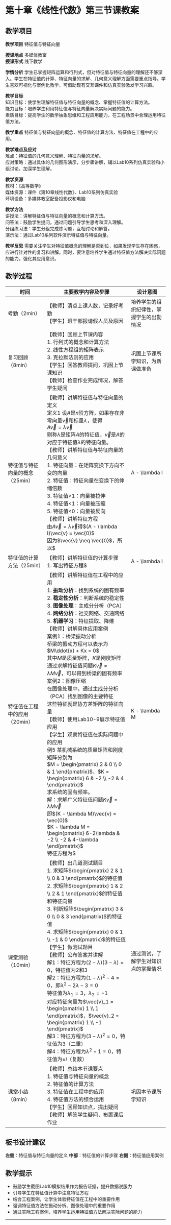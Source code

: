 # 第十章《线性代数》第三节课教案

## 教学项目

**教学项目** 特征值与特征向量

**授课地点** 多媒体教室  
**授课形式** 线下教学

**学情分析** 学生已掌握矩阵运算和行列式，但对特征值与特征向量的理解还不够深入。学生在特征值的计算、特征向量的求解、几何意义理解方面需要重点指导。学生喜欢可视化与案例化教学，可借助现有交互课件和仿真实验激发学习兴趣。

**教学目标**  
知识目标：使学生理解特征值与特征向量的概念、掌握特征值的计算方法。  
能力目标：培养学生利用特征值与特征向量解决实际问题的能力。  
素质目标：提高学生的数学抽象思维和工程应用能力，在工程场景中合理运用特征值方法。

**教学重点** 特征值与特征向量的概念、特征值的计算方法、特征值在工程中的应用。

**教学难点及应对**  
难点：特征值的几何意义理解、特征向量的求解。  
应对策略：通过具体的几何图形演示，分步骤讲解，辅以Lab10系列仿真实验和小组讨论，加深学生理解。

**教学资源**  
教材：《高等数学》  
媒体资源：课件《第10章线性代数》、Lab10系列仿真实验  
环境设备：多媒体教室配备投影仪和电脑

**教学方法**  
讲授法：讲解特征值与特征向量的概念和计算方法。  
问答法：鼓励学生提问，通过问题引导学生思考和深入理解。  
分组练习法：学生分组完成练习题，互相讨论和解答。  
演示法：通过Lab10系列软件演示特征值与特征向量。

**教学反思** 需要关注学生对特征值概念的理解是否到位，如果发现学生存在困惑，应进行针对性的复习和讲解。同时，要注意培养学生通过特征值方法解决实际问题的能力，强化其应用意识。

## 教学过程

| 时间 | 主要教学内容及步骤 | 设计意图 |
| --- | --- | --- |
| 考勤（2min） | 【教师】清点上课人数，记录好考勤<br>【学生】班干部报请假人员及原因 | 培养学生的组织纪律性，掌握学生的出勤情况 |
| 复习回顾（8min） | 【教师】回顾上节课内容<br>1. 行列式的概念和计算方法<br>2. 线性方程组的矩阵表示<br>3. 克拉默法则的应用<br>【学生】回答教师提问，巩固上节课知识<br>【教师】检查作业完成情况，解答学生疑问 | 巩固上节课所学知识，为新课做准备 |
| 特征值与特征向量的概念（25min） | 【教师】讲解特征值与特征向量的定义<br>定义1 设$A$是$n$阶方阵，如果存在非零向量$\vec{v}$和标量$\lambda$，使得<br>$A\vec{v} = \lambda\vec{v}$<br>则称$\lambda$是矩阵$A$的特征值，$\vec{v}$是$A$的对应于特征值$\lambda$的特征向量。<br>【教师】讲解特征值与特征向量的几何意义<br>1. 特征向量：在矩阵变换下方向不变的向量<br>2. 特征值：特征向量在变换下的伸缩倍数<br>3. 特征值>1：向量被拉伸<br>4. 特征值<1：向量被压缩<br>5. 特征值<0：向量被反向<br>【教师】讲解特征方程<br>由$A\vec{v} = \lambda\vec{v}$得$(A - \lambda I)\vec{v} = \vec{0}$<br>因为$\vec{v} \neq \vec{0}$，所以$|A - \lambda I| = 0$<br>这个方程称为特征方程，其解就是特征值。<br>【教师】使用Lab10-7展示特征值与特征向量的几何意义<br>【学生】观察特征向量的变换过程<br>例1 求矩阵$A = \begin{pmatrix} 2 & 1 \\ 0 & 3 \end{pmatrix}$的特征值和特征向量。<br>解：特征方程为$|A - \lambda I| = 0$<br>$|A - \lambda I| = \begin{vmatrix} 2-\lambda & 1 \\ 0 & 3-\lambda \end{vmatrix} = (2-\lambda)(3-\lambda) = 0$<br>所以特征值为$\lambda_1 = 2$，$\lambda_2 = 3$<br>对于$\lambda_1 = 2$：$(A - 2I)\vec{v} = \begin{pmatrix} 0 & 1 \\ 0 & 1 \end{pmatrix}\vec{v} = \vec{0}$<br>得$v_2 = 0$，$v_1$任意，所以特征向量为$\vec{v}_1 = \begin{pmatrix} 1 \\ 0 \end{pmatrix}$<br>对于$\lambda_2 = 3$：$(A - 3I)\vec{v} = \begin{pmatrix} -1 & 1 \\ 0 & 0 \end{pmatrix}\vec{v} = \vec{0}$<br>得$-v_1 + v_2 = 0$，即$v_1 = v_2$，所以特征向量为$\vec{v}_2 = \begin{pmatrix} 1 \\ 1 \end{pmatrix}$<br>例2 求矩阵$A = \begin{pmatrix} 1 & 0 \\ 0 & 1 \end{pmatrix}$的特征值和特征向量。<br>解：特征方程为$|A - \lambda I| = 0$<br>$|A - \lambda I| = \begin{vmatrix} 1-\lambda & 0 \\ 0 & 1-\lambda \end{vmatrix} = (1-\lambda)^2 = 0$<br>所以特征值为$\lambda = 1$（二重）<br>对于$\lambda = 1$：$(A - I)\vec{v} = \begin{pmatrix} 0 & 0 \\ 0 & 0 \end{pmatrix}\vec{v} = \vec{0}$<br>任意非零向量都是特征向量<br>【学生】完成特征值计算练习 | 学习特征值与特征向量的概念 |
| 特征值的计算方法（25min） | 【教师】讲解特征值的计算步骤<br>1. 写出特征方程$|A - \lambda I| = 0$<br>2. 展开行列式，得到关于$\lambda$的多项式方程<br>3. 解方程，得到特征值<br>4. 对每个特征值，求对应的特征向量<br>【教师】讲解特征向量的求解<br>对于特征值$\lambda_i$，求解齐次线性方程组$(A - \lambda_i I)\vec{v} = \vec{0}$<br>【教师】讲解特征值的性质<br>1. $n$阶矩阵有$n$个特征值（重根按重数计算）<br>2. 特征值的和等于矩阵的迹：$\sum_{i=1}^{n} \lambda_i = \text{tr}(A)$<br>3. 特征值的积等于矩阵的行列式：$\prod_{i=1}^{n} \lambda_i = |A|$<br>4. 相似矩阵有相同的特征值<br>【教师】使用Lab10-8展示特征值的计算过程<br>【学生】观察特征值的计算步骤<br>例3 求矩阵$A = \begin{pmatrix} 3 & 1 \\ 1 & 3 \end{pmatrix}$的特征值和特征向量。<br>解：特征方程为$|A - \lambda I| = 0$<br>$|A - \lambda I| = \begin{vmatrix} 3-\lambda & 1 \\ 1 & 3-\lambda \end{vmatrix} = (3-\lambda)^2 - 1 = \lambda^2 - 6\lambda + 8 = 0$<br>解得$\lambda_1 = 2$，$\lambda_2 = 4$<br>对于$\lambda_1 = 2$：$(A - 2I)\vec{v} = \begin{pmatrix} 1 & 1 \\ 1 & 1 \end{pmatrix}\vec{v} = \vec{0}$<br>得$v_1 + v_2 = 0$，所以特征向量为$\vec{v}_1 = \begin{pmatrix} 1 \\ -1 \end{pmatrix}$<br>对于$\lambda_2 = 4$：$(A - 4I)\vec{v} = \begin{pmatrix} -1 & 1 \\ 1 & -1 \end{pmatrix}\vec{v} = \vec{0}$<br>得$-v_1 + v_2 = 0$，所以特征向量为$\vec{v}_2 = \begin{pmatrix} 1 \\ 1 \end{pmatrix}$<br>例4 求矩阵$A = \begin{pmatrix} 2 & 0 & 0 \\ 0 & 3 & 0 \\ 0 & 0 & 4 \end{pmatrix}$的特征值和特征向量。<br>解：特征方程为$|A - \lambda I| = 0$<br>$|A - \lambda I| = \begin{vmatrix} 2-\lambda & 0 & 0 \\ 0 & 3-\lambda & 0 \\ 0 & 0 & 4-\lambda \end{vmatrix} = (2-\lambda)(3-\lambda)(4-\lambda) = 0$<br>所以特征值为$\lambda_1 = 2$，$\lambda_2 = 3$，$\lambda_3 = 4$<br>对应的特征向量分别为$\vec{v}_1 = \begin{pmatrix} 1 \\ 0 \\ 0 \end{pmatrix}$，$\vec{v}_2 = \begin{pmatrix} 0 \\ 1 \\ 0 \end{pmatrix}$，$\vec{v}_3 = \begin{pmatrix} 0 \\ 0 \\ 1 \end{pmatrix}$<br>【学生】完成特征值计算练习 | 掌握特征值的计算方法 |
| 特征值在工程中的应用（20min） | 【教师】讲解特征值在工程中的应用<br>1. **振动分析**：找到系统的固有频率<br>2. **稳定性分析**：判断系统的稳定性<br>3. **图像处理**：主成分分析（PCA）<br>4. **网络分析**：社交网络、交通网络<br>5. **机器学习**：特征提取、降维<br>【教师】讲解具体应用案例<br>案例1：桥梁振动分析<br>桥梁的振动方程可以表示为$M\ddot{x} + Kx = 0$<br>其中$M$是质量矩阵，$K$是刚度矩阵<br>通过求解特征值问题$K\vec{v} = \lambda M\vec{v}$，可以得到桥梁的固有频率<br>案例2：图像压缩<br>在图像处理中，通过主成分分析（PCA）找到图像的主要特征<br>这些特征就是协方差矩阵的特征向量<br>【教师】使用Lab10-9展示特征值应用<br>【学生】观察特征值在实际问题中的应用<br>例5 某机械系统的质量矩阵和刚度矩阵分别为<br>$M = \begin{pmatrix} 2 & 0 \\ 0 & 1 \end{pmatrix}$，$K = \begin{pmatrix} 6 & -2 \\ -2 & 4 \end{pmatrix}$<br>求系统的固有频率。<br>解：求解广义特征值问题$K\vec{v} = \lambda M\vec{v}$<br>即$(K - \lambda M)\vec{v} = \vec{0}$<br>$K - \lambda M = \begin{pmatrix} 6-2\lambda & -2 \\ -2 & 4-\lambda \end{pmatrix}$<br>特征方程为$|K - \lambda M| = 0$<br>$(6-2\lambda)(4-\lambda) - 4 = 0$<br>$2\lambda^2 - 14\lambda + 20 = 0$<br>$\lambda^2 - 7\lambda + 10 = 0$<br>解得$\lambda_1 = 2$，$\lambda_2 = 5$<br>固有频率为$\omega_1 = \sqrt{2}$，$\omega_2 = \sqrt{5}$<br>【学生】完成特征值应用练习 | 学习特征值在工程中的应用 |
| 课堂测验（10min） | 【教师】出几道测试题目<br>1. 求矩阵$\begin{pmatrix} 2 & 1 \\ 0 & 3 \end{pmatrix}$的特征值<br>2. 求矩阵$\begin{pmatrix} 1 & 2 \\ 2 & 1 \end{pmatrix}$的特征值和特征向量<br>3. 判断矩阵$\begin{pmatrix} 3 & 0 \\ 0 & 3 \end{pmatrix}$的特征值<br>4. 求矩阵$\begin{pmatrix} 0 & 1 \\ -1 & 0 \end{pmatrix}$的特征值<br>【学生】做测试题目<br>【教师】公布答案并讲解<br>解1：特征方程为$(2-\lambda)(3-\lambda) = 0$，特征值为2和3<br>解2：特征方程为$(1-\lambda)^2 - 4 = 0$，即$\lambda^2 - 2\lambda - 3 = 0$<br>特征值为$\lambda_1 = 3$，$\lambda_2 = -1$<br>对应特征向量为$\vec{v}_1 = \begin{pmatrix} 1 \\ 1 \end{pmatrix}$，$\vec{v}_2 = \begin{pmatrix} 1 \\ -1 \end{pmatrix}$<br>解3：特征方程为$(3-\lambda)^2 = 0$，特征值为3（二重）<br>解4：特征方程为$\lambda^2 + 1 = 0$，特征值为$\pm i$（复数） | 通过测试，了解学生对知识点的掌握情况 |
| 课堂小结（8min） | 【教师】总结本节课要点<br>1. 特征值与特征向量的概念<br>2. 特征值的计算方法<br>3. 特征值在工程中的应用<br>4. 特征值方法的综合运用<br>【学生】回顾知识点，提出疑问<br>【教师】解答学生疑问，布置课后作业 | 巩固本节课所学知识 |

## 板书设计建议

**左侧**：特征值与特征向量的定义
**中部**：特征值的计算步骤
**右侧**：特征值应用案例

## 教学提示

- 鼓励学生截图Lab10模拟结果作为报告证据，提升数据说服力
- 引导学生在特征值计算中注意特征方程
- 结合工程案例，让学生体验特征值在工程中的重要作用
- 强调特征值方法在振动分析、图像处理中的重要作用
- 通过实际工程案例，培养学生运用特征值方法解决实际问题的能力

---

<div style="page-break-after: always;"></div>
